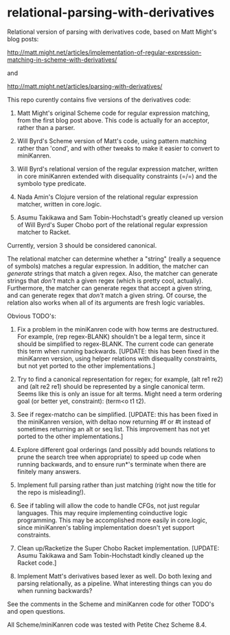 relational-parsing-with-derivatives
===================================

Relational version of parsing with derivatives code, based on Matt Might's blog posts:

http://matt.might.net/articles/implementation-of-regular-expression-matching-in-scheme-with-derivatives/

and

http://matt.might.net/articles/parsing-with-derivatives/

This repo curently contains five versions of the derivatives code:

1. Matt Might's original Scheme code for regular expression matching, from the first blog post above.  This code is actually for an acceptor, rather than a parser.

2. Will Byrd's Scheme version of Matt's code, using pattern matching rather than 'cond', and with other tweaks to make it easier to convert to miniKanren.

3. Will Byrd's relational version of the regular expression matcher, written in core miniKanren extended with disequality constraints (=/=) and the symbolo type predicate.

4. Nada Amin's Clojure version of the relational regular expression matcher, written in core.logic.

5. Asumu Takikawa and Sam Tobin-Hochstadt's greatly cleaned up version of Will Byrd's Super Chobo port of the relational regular expression matcher to Racket.

Currently, version 3 should be considered canonical.

The relational matcher can determine whether a "string" (really a sequence of symbols) matches a regular expression.  In addition, the matcher can *generate* strings that match a given regex.  Also, the matcher can generate strings that *don't* match a given regex (which is pretty cool, actually).  Furthermore, the matcher can generate regex that accept a given string, and can generate regex that *don't* match a given string.  Of course, the relation also works when all of its arguments are fresh logic variables.

Obvious TODO's:

1. Fix a problem in the miniKanren code with how terms are destructured.  For example, (rep regex-BLANK) shouldn't be a legal term, since it should be simplified to regex-BLANK.  The current code can generate this term when running backwards. [UPDATE: this has been fixed in the miniKanren version, using helper relations with disequality constraints, but not yet ported to the other implementations.]

2. Try to find a canonical representation for regex; for example, (alt re1 re2) and (alt re2 re1) should be represented by a single canonical term.  Seems like this is only an issue for alt terms.  Might need a term ordering goal (or better yet, constraint): (term<o t1 t2).

3. See if regex-matcho can be simplified. [UPDATE: this has been fixed in the miniKanren version, with deltao now returning #f or #t instead of sometimes returning an alt or seq list. This improvement has not yet ported to the other implementations.]

4. Explore different goal orderings (and possibly add bounds relations to prune the search tree when appropriate) to speed up code when running backwards, and to ensure run*'s terminate when there are finitely many answers.

5. Implement full parsing rather than just matching (right now the title for the repo is misleading!).

6. See if tabling will allow the code to handle CFGs, not just regular languages.  This may require implementing coinductive logic programming.  This may be accomplished more easily in core.logic, since miniKanren's tabling implementation doesn't yet support constraints.

7. Clean up/Racketize the Super Chobo Racket implementation. [UPDATE: Asumu Takikawa and Sam Tobin-Hochstadt kindly cleaned up the Racket code.]

8. Implement Matt's derivatives based lexer as well.  Do both lexing and parsing relationally, as a pipeline.  What interesting things can you do when running backwards?

See the comments in the Scheme and miniKanren code for other TODO's and open questions.

All Scheme/miniKanren code was tested with Petite Chez Scheme 8.4.